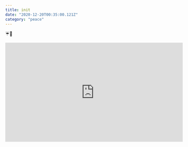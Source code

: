 ```yaml
---
title: init
date: "2020-12-20T00:35:00.121Z"
category: "peace"
---
```

☔️🌂
<iframe width="560" height="315" src="https://www.youtube.com/embed/TgOu00Mf3kI" frameborder="0" allow="accelerometer; autoplay; clipboard-write; encrypted-media; gyroscope; picture-in-picture" allowfullscreen></iframe>
